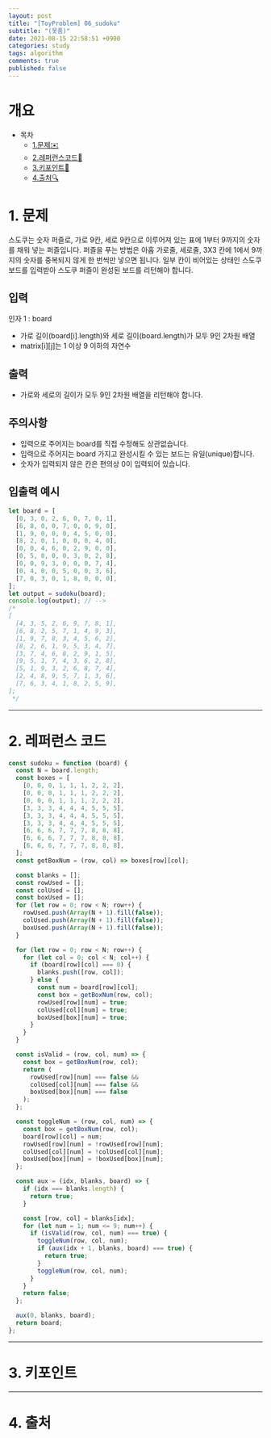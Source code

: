 ```yaml
---
layout: post
title: "[ToyProblem] 06_sudoku"
subtitle: "(못품)"
date: 2021-08-15 22:58:51 +0900
categories: study
tags: algorithm
comments: true
published: false
---
```


# 개요

- 목차
  - [1.문제✉️](#1.문제)
  - [2.레퍼런스코드🔖](#2.레퍼런스코드)
  - [3.키포인트🔐](#3.키포인트🔑)
  - [4.출처🔍](#4.출처🔍)

# 1. 문제

스도쿠는 숫자 퍼즐로, 가로 9칸, 세로 9칸으로 이루어져 있는 표에 1부터 9까지의 숫자를 채워 넣는 퍼즐입니다. 퍼즐을 푸는 방법은 아홉 가로줄, 세로줄, 3X3 칸에 1에서 9까지의 숫자를 중복되지 않게 한 번씩만 넣으면 됩니다. 일부 칸이 비어있는 상태인 스도쿠 보드를 입력받아 스도쿠 퍼즐이 완성된 보드를 리턴해야 합니다.

## 입력

인자 1 : board

- 가로 길이(board[i].length)와 세로 길이(board.length)가 모두 9인 2차원 배열
- matrix[i][j]는 1 이상 9 이하의 자연수

## 출력

- 가로와 세로의 길이가 모두 9인 2차원 배열을 리턴해야 합니다.

## 주의사항

- 입력으로 주어지는 board를 직접 수정해도 상관없습니다.
- 입력으로 주어지는 board 가지고 완성시킬 수 있는 보드는 유일(unique)합니다.
- 숫자가 입력되지 않은 칸은 편의상 0이 입력되어 있습니다.

## 입출력 예시

```javascript
let board = [
  [0, 3, 0, 2, 6, 0, 7, 0, 1],
  [6, 8, 0, 0, 7, 0, 0, 9, 0],
  [1, 9, 0, 0, 0, 4, 5, 0, 0],
  [8, 2, 0, 1, 0, 0, 0, 4, 0],
  [0, 0, 4, 6, 0, 2, 9, 0, 0],
  [0, 5, 0, 0, 0, 3, 0, 2, 8],
  [0, 0, 9, 3, 0, 0, 0, 7, 4],
  [0, 4, 0, 0, 5, 0, 0, 3, 6],
  [7, 0, 3, 0, 1, 8, 0, 0, 0],
];
let output = sudoku(board);
console.log(output); // -->
/* 
[
  [4, 3, 5, 2, 6, 9, 7, 8, 1],
  [6, 8, 2, 5, 7, 1, 4, 9, 3],
  [1, 9, 7, 8, 3, 4, 5, 6, 2],
  [8, 2, 6, 1, 9, 5, 3, 4, 7],
  [3, 7, 4, 6, 8, 2, 9, 1, 5],
  [9, 5, 1, 7, 4, 3, 6, 2, 8],
  [5, 1, 9, 3, 2, 6, 8, 7, 4],
  [2, 4, 8, 9, 5, 7, 1, 3, 6],
  [7, 6, 3, 4, 1, 8, 2, 5, 9],
];
 */
```

---

# 2. 레퍼런스 코드

```javascript
const sudoku = function (board) {
  const N = board.length;
  const boxes = [
    [0, 0, 0, 1, 1, 1, 2, 2, 2],
    [0, 0, 0, 1, 1, 1, 2, 2, 2],
    [0, 0, 0, 1, 1, 1, 2, 2, 2],
    [3, 3, 3, 4, 4, 4, 5, 5, 5],
    [3, 3, 3, 4, 4, 4, 5, 5, 5],
    [3, 3, 3, 4, 4, 4, 5, 5, 5],
    [6, 6, 6, 7, 7, 7, 8, 8, 8],
    [6, 6, 6, 7, 7, 7, 8, 8, 8],
    [6, 6, 6, 7, 7, 7, 8, 8, 8],
  ];
  const getBoxNum = (row, col) => boxes[row][col];

  const blanks = [];
  const rowUsed = [];
  const colUsed = [];
  const boxUsed = [];
  for (let row = 0; row < N; row++) {
    rowUsed.push(Array(N + 1).fill(false));
    colUsed.push(Array(N + 1).fill(false));
    boxUsed.push(Array(N + 1).fill(false));
  }

  for (let row = 0; row < N; row++) {
    for (let col = 0; col < N; col++) {
      if (board[row][col] === 0) {
        blanks.push([row, col]);
      } else {
        const num = board[row][col];
        const box = getBoxNum(row, col);
        rowUsed[row][num] = true;
        colUsed[col][num] = true;
        boxUsed[box][num] = true;
      }
    }
  }

  const isValid = (row, col, num) => {
    const box = getBoxNum(row, col);
    return (
      rowUsed[row][num] === false &&
      colUsed[col][num] === false &&
      boxUsed[box][num] === false
    );
  };

  const toggleNum = (row, col, num) => {
    const box = getBoxNum(row, col);
    board[row][col] = num;
    rowUsed[row][num] = !rowUsed[row][num];
    colUsed[col][num] = !colUsed[col][num];
    boxUsed[box][num] = !boxUsed[box][num];
  };

  const aux = (idx, blanks, board) => {
    if (idx === blanks.length) {
      return true;
    }

    const [row, col] = blanks[idx];
    for (let num = 1; num <= 9; num++) {
      if (isValid(row, col, num) === true) {
        toggleNum(row, col, num);
        if (aux(idx + 1, blanks, board) === true) {
          return true;
        }
        toggleNum(row, col, num);
      }
    }
    return false;
  };

  aux(0, blanks, board);
  return board;
};
```

---

# 3. 키포인트

---

# 4. 출처
